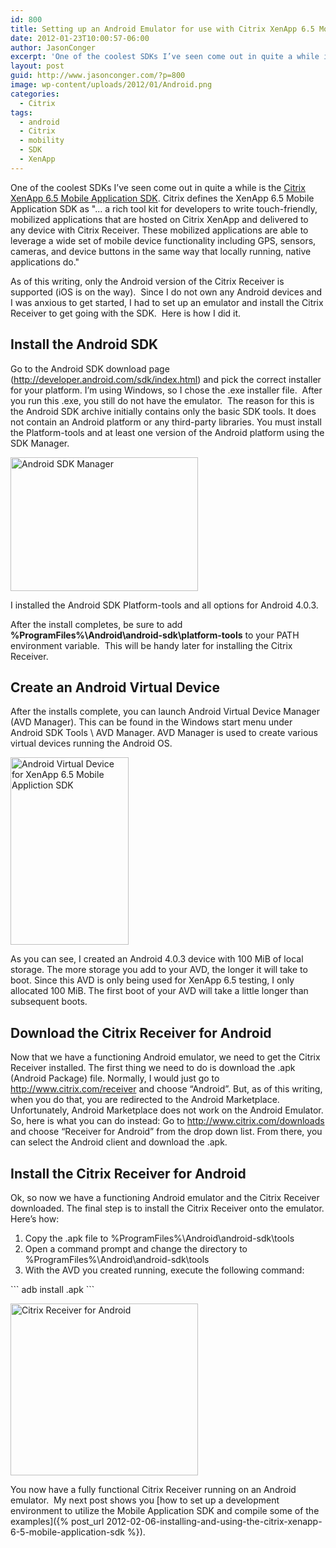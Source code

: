 ```yaml
---
id: 800
title: Setting up an Android Emulator for use with Citrix XenApp 6.5 Mobile Application SDK
date: 2012-01-23T10:00:57-06:00
author: JasonConger
excerpt: 'One of the coolest SDKs I’ve seen come out in quite a while is the Citrix XenApp 6.5 Mobile Application SDK.  As of this writing, only the Android version of the Citrix Receiver is supported so I will show you how to set up an Android emulator with the Citrix Receiver for testing purposes.'
layout: post
guid: http://www.jasonconger.com/?p=800
image: wp-content/uploads/2012/01/Android.png
categories:
  - Citrix
tags:
  - android
  - Citrix
  - mobility
  - SDK
  - XenApp
---
```

One of the coolest SDKs I’ve seen come out in quite a while is the <a title="Citrix XenApp 6.5 Mobile Appliation SDK" href="http://community.citrix.com/display/xa/XenApp+6.5+Mobile+Application+SDK" target="_blank">Citrix XenApp 6.5 Mobile Application SDK</a>. Citrix defines the XenApp 6.5 Mobile Application SDK as "... a rich tool kit for developers to write touch-friendly, mobilized applications that are hosted on Citrix XenApp and delivered to any device with Citrix Receiver. These mobilized applications are able to leverage a wide set of mobile device functionality including GPS, sensors, cameras, and device buttons in the same way that locally running, native applications do."

As of this writing, only the Android version of the Citrix Receiver is supported (iOS is on the way).  Since I do not own any Android devices and I was anxious to get started, I had to set up an emulator and install the Citrix Receiver to get going with the SDK.  Here is how I did it.

<h2>Install the Android SDK</h2>
Go to the Android SDK download page (<a title="Android SDK" href="http://developer.android.com/sdk/index.html" target="_blank">http://developer.android.com/sdk/index.html</a>) and pick the correct installer for your platform. I’m using Windows, so I chose the .exe installer file.  After you run this .exe, you still do not have the emulator.  The reason for this is the Android SDK archive initially contains only the basic SDK tools. It does not contain an Android platform or any third-party libraries. You must install the Platform-tools and at least one version of the Android platform using the SDK Manager.

<a href="http://www.jasonconger.com/wp-content/uploads/2012/01/8.png"><img class="aligncenter size-medium wp-image-801" title="Android SDK Manager" src="http://www.jasonconger.com/wp-content/uploads/2012/01/8-300x214.png" alt="Android SDK Manager" width="300" height="214" /></a>

I installed the Android SDK Platform-tools and all options for Android 4.0.3.

After the install completes, be sure to add <strong>%ProgramFiles%\Android\android-sdk\platform-tools</strong> to your PATH environment variable.  This will be handy later for installing the Citrix Receiver.

<h2>Create an Android Virtual Device</h2>
After the installs complete, you can launch Android Virtual Device Manager (AVD Manager). This can be found in the Windows start menu under Android SDK Tools \ AVD Manager. AVD Manager is used to create various virtual devices running the Android OS.

<a href="http://www.jasonconger.com/wp-content/uploads/2012/01/2.png"><img class="aligncenter size-medium wp-image-803" title="Android Virtual Device for XenApp 6.5 Mobile Appliction SDK" src="http://www.jasonconger.com/wp-content/uploads/2012/01/2-190x300.png" alt="Android Virtual Device for XenApp 6.5 Mobile Appliction SDK" width="189" height="300" /></a>

As you can see, I created an Android 4.0.3 device with 100 MiB of local storage. The more storage you add to your AVD, the longer it will take to boot. Since this AVD is only being used for XenApp 6.5 testing, I only allocated 100 MiB. The first boot of your AVD will take a little longer than subsequent boots.

<h2>Download the Citrix Receiver for Android</h2>
Now that we have a functioning Android emulator, we need to get the Citrix Receiver installed. The first thing we need to do is download the .apk (Android Package) file. Normally, I would just go to <a title="Download Citrix Receiver" href="http://www.citrix.com/receiver" target="_blank">http://www.citrix.com/receiver</a> and choose “Android”. But, as of this writing, when you do that, you are redirected to the Android Marketplace. Unfortunately, Android Marketplace does not work on the Android Emulator. So, here is what you can do instead:
Go to <a href="http://www.citrix.com/downloads" target="_blank">http://www.citrix.com/downloads</a> and choose “Receiver for Android” from the drop down list. From there, you can select the Android client and download the .apk.

<h2>Install the Citrix Receiver for Android</h2>
Ok, so now we have a functioning Android emulator and the Citrix Receiver downloaded. The final step is to install the Citrix Receiver onto the emulator. Here’s how:
<ol>
	<li>Copy the .apk file to %ProgramFiles%\Android\android-sdk\tools</li>
	<li>Open a command prompt and change the directory to %ProgramFiles%\Android\android-sdk\tools</li>
	<li>With the AVD you created running, execute the following command:</li>
</ol>
```
adb install <name of Citrix Receiver>.apk
```

<a href="http://www.jasonconger.com/wp-content/uploads/2012/01/21.png"><img class="aligncenter size-medium wp-image-805" title="Citrix Receiver for Android" src="http://www.jasonconger.com/wp-content/uploads/2012/01/21-300x276.png" alt="Citrix Receiver for Android" width="300" height="275" /></a>

You now have a fully functional Citrix Receiver running on an Android emulator.  My next post shows you [how to set up a development environment to utilize the Mobile Application SDK and compile some of the examples]({% post_url 2012-02-06-installing-and-using-the-citrix-xenapp-6-5-mobile-application-sdk %}).